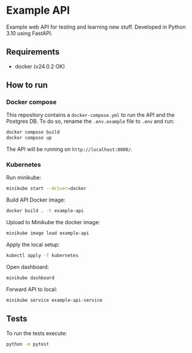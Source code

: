 # Example API

Example web API for testing and learning new stuff. Developed in Python 3.10 using FastAPI.

## Requirements

- docker (v24.0.2 OK)

## How to run

### Docker compose

This repository contains a `docker-compose.yml` to run the API and the Postgres DB. To do so, rename the `.env.example` file to `.env` and run:

```bash
docker compose build
docker compose up
```

The API will be running on `http://localhost:8000/`.

### Kubernetes

Run minikube:

```bash
minikube start --driver=docker
```

Build API Docker image:

```bash
docker build . -t example-api
```

Upload to Minikube the docker image:

```bash
minikube image load example-api
```

Apply the local setup:

```bash
kubectl apply -f kubernetes
```

Open dashboard:

```bash
minikube dashboard
```

Forward API to local:

```bash
minikube service example-api-service
```

## Tests

To run the tests execute:

```bash
python -m pytest
```

